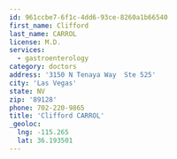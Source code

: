 ```yaml
---
id: 961ccbe7-6f1c-4dd6-93ce-8260a1b66540
first_name: Clifford
last_name: CARROL
license: M.D.
services:
  - gastroenterology
category: doctors
address: '3150 N Tenaya Way  Ste 525'
city: 'Las Vegas'
state: NV
zip: '89128'
phone: 702-220-9865
title: 'Clifford CARROL'
_geoloc:
  lng: -115.265
  lat: 36.193501
---
```

